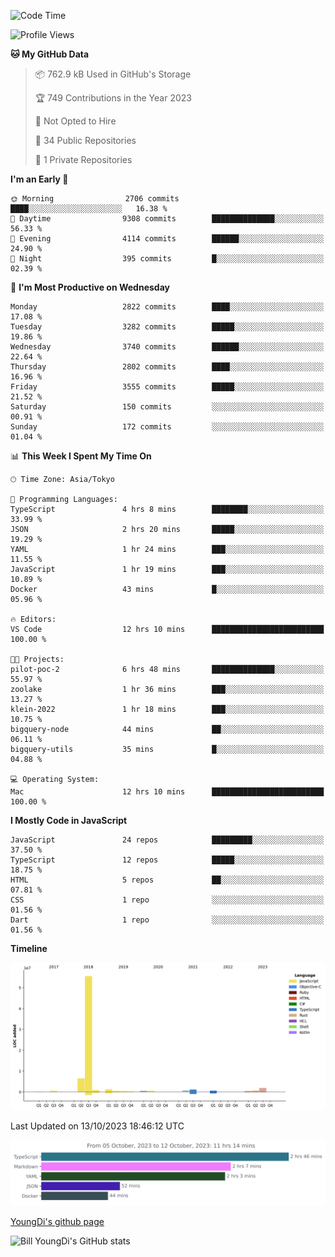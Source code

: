 <!--START_SECTION:waka-->
![Code Time](http://img.shields.io/badge/Code%20Time-22%20hrs%2044%20mins-blue)

![Profile Views](http://img.shields.io/badge/Profile%20Views-132-blue)

**🐱 My GitHub Data** 

> 📦 762.9 kB Used in GitHub's Storage 
 > 
> 🏆 749 Contributions in the Year 2023
 > 
> 🚫 Not Opted to Hire
 > 
> 📜 34 Public Repositories 
 > 
> 🔑 1 Private Repositories 
 > 
**I'm an Early 🐤** 

```text
🌞 Morning                2706 commits        ████░░░░░░░░░░░░░░░░░░░░░   16.38 % 
🌆 Daytime                9308 commits        ██████████████░░░░░░░░░░░   56.33 % 
🌃 Evening                4114 commits        ██████░░░░░░░░░░░░░░░░░░░   24.90 % 
🌙 Night                  395 commits         █░░░░░░░░░░░░░░░░░░░░░░░░   02.39 % 
```
📅 **I'm Most Productive on Wednesday** 

```text
Monday                   2822 commits        ████░░░░░░░░░░░░░░░░░░░░░   17.08 % 
Tuesday                  3282 commits        █████░░░░░░░░░░░░░░░░░░░░   19.86 % 
Wednesday                3740 commits        ██████░░░░░░░░░░░░░░░░░░░   22.64 % 
Thursday                 2802 commits        ████░░░░░░░░░░░░░░░░░░░░░   16.96 % 
Friday                   3555 commits        █████░░░░░░░░░░░░░░░░░░░░   21.52 % 
Saturday                 150 commits         ░░░░░░░░░░░░░░░░░░░░░░░░░   00.91 % 
Sunday                   172 commits         ░░░░░░░░░░░░░░░░░░░░░░░░░   01.04 % 
```


📊 **This Week I Spent My Time On** 

```text
🕑︎ Time Zone: Asia/Tokyo

💬 Programming Languages: 
TypeScript               4 hrs 8 mins        ████████░░░░░░░░░░░░░░░░░   33.99 % 
JSON                     2 hrs 20 mins       █████░░░░░░░░░░░░░░░░░░░░   19.29 % 
YAML                     1 hr 24 mins        ███░░░░░░░░░░░░░░░░░░░░░░   11.55 % 
JavaScript               1 hr 19 mins        ███░░░░░░░░░░░░░░░░░░░░░░   10.89 % 
Docker                   43 mins             █░░░░░░░░░░░░░░░░░░░░░░░░   05.96 % 

🔥 Editors: 
VS Code                  12 hrs 10 mins      █████████████████████████   100.00 % 

🐱‍💻 Projects: 
pilot-poc-2              6 hrs 48 mins       ██████████████░░░░░░░░░░░   55.97 % 
zoolake                  1 hr 36 mins        ███░░░░░░░░░░░░░░░░░░░░░░   13.27 % 
klein-2022               1 hr 18 mins        ███░░░░░░░░░░░░░░░░░░░░░░   10.75 % 
bigquery-node            44 mins             ██░░░░░░░░░░░░░░░░░░░░░░░   06.11 % 
bigquery-utils           35 mins             █░░░░░░░░░░░░░░░░░░░░░░░░   04.88 % 

💻 Operating System: 
Mac                      12 hrs 10 mins      █████████████████████████   100.00 % 
```

**I Mostly Code in JavaScript** 

```text
JavaScript               24 repos            █████████░░░░░░░░░░░░░░░░   37.50 % 
TypeScript               12 repos            █████░░░░░░░░░░░░░░░░░░░░   18.75 % 
HTML                     5 repos             ██░░░░░░░░░░░░░░░░░░░░░░░   07.81 % 
CSS                      1 repo              ░░░░░░░░░░░░░░░░░░░░░░░░░   01.56 % 
Dart                     1 repo              ░░░░░░░░░░░░░░░░░░░░░░░░░   01.56 % 
```



**Timeline**

![Lines of Code chart](https://raw.githubusercontent.com/Youngdi/Youngdi/master/assets/bar_graph.png)


 Last Updated on 13/10/2023 18:46:12 UTC
<!--END_SECTION:waka-->

![wakatime](./images/stat.svg)

[YoungDi's github page](https://youngdi.github.io)

![Bill YoungDi's GitHub stats](https://github-readme-stats.vercel.app/api?username=youngdi&count_private=true&show_icons=true)
